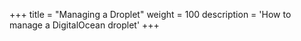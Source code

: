 +++
title = "Managing a Droplet"
weight = 100
description = 'How to manage a DigitalOcean droplet'
+++


